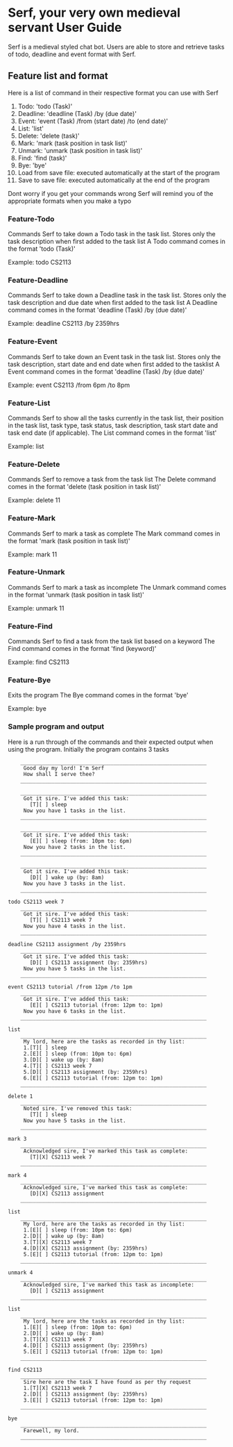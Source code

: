 # Serf, your very own medieval servant User Guide
Serf is a medieval styled chat bot. Users are able to store and retrieve tasks of todo, deadline and event format with Serf.

## Feature list and format
Here is a list of command in their respective format you can use with Serf

1) Todo: 'todo (Task)'
2) Deadline: 'deadline (Task) /by (due date)'
3) Event: 'event (Task) /from (start date) /to (end date)'
4) List: 'list'
5) Delete: 'delete (task)'
6) Mark: 'mark (task position in task list)'
7) Unmark: 'unmark (task position in task list)'
8) Find: 'find (task)'
9) Bye: 'bye'
10) Load from save file: executed automatically at the start of the program
11) Save to save file: executed automatically at the end of the program

Dont worry if you get your commands wrong Serf will remind you of the appropriate formats when you make a typo

### Feature-Todo

Commands Serf to take down a Todo task in the task list.
Stores only the task description when first added to the task list
A Todo command comes in the format 'todo (Task)'

Example: todo CS2113

### Feature-Deadline

Commands Serf to take down a Deadline task in the task list.
Stores only the task description and due date when first added to the task list
A Deadline command comes in the format 'deadline (Task) /by (due date)'

Example: deadline CS2113 /by 2359hrs

### Feature-Event

Commands Serf to take down an Event task in the task list.
Stores only the task description, start date and end date when first added to the tasklist
A Event command comes in the format 'deadline (Task) /by (due date)'

Example: event CS2113 /from 6pm /to 8pm

### Feature-List

Commands Serf to show all the tasks currently in the task list, their position in the task list, task type, task status, task description, task start date and task end date (if applicable).
The List command comes in the format 'list'

Example: list

### Feature-Delete

Commands Serf to remove a task from the task list
The Delete command comes in the format 'delete (task position in task list)'

Example: delete 11

### Feature-Mark

Commands Serf to mark a task as complete
The Mark command comes in the format 'mark (task position in task list)'

Example: mark 11

### Feature-Unmark

Commands Serf to mark a task as incomplete
The Unmark command comes in the format 'unmark (task position in task list)'

Example: unmark 11

### Feature-Find

Commands Serf to find a task from the task list based on a keyword
The Find command comes in the format 'find (keyword)'

Example: find CS2113

### Feature-Bye

Exits the program
The Bye command comes in the format 'bye'

Example: bye

### Sample program and output
Here is a run through of the commands and their expected output when using the program. Initially the program contains 3 tasks

```
    ____________________________________________________________
     Good day my lord! I'm Serf
     How shall I serve thee?
    ____________________________________________________________

    ____________________________________________________________
     Got it sire. I've added this task:
       [T][ ] sleep
     Now you have 1 tasks in the list.
    ____________________________________________________________

    ____________________________________________________________
     Got it sire. I've added this task:
       [E][ ] sleep (from: 10pm to: 6pm)
     Now you have 2 tasks in the list.
    ____________________________________________________________

    ____________________________________________________________
     Got it sire. I've added this task:
       [D][ ] wake up (by: 8am)
     Now you have 3 tasks in the list.
    ____________________________________________________________

todo CS2113 week 7
    ____________________________________________________________
     Got it sire. I've added this task:
       [T][ ] CS2113 week 7
     Now you have 4 tasks in the list.
    ____________________________________________________________

deadline CS2113 assignment /by 2359hrs
    ____________________________________________________________
     Got it sire. I've added this task:
       [D][ ] CS2113 assignment (by: 2359hrs)
     Now you have 5 tasks in the list.
    ____________________________________________________________

event CS2113 tutorial /from 12pm /to 1pm
    ____________________________________________________________
     Got it sire. I've added this task:
       [E][ ] CS2113 tutorial (from: 12pm to: 1pm)
     Now you have 6 tasks in the list.
    ____________________________________________________________

list
    ____________________________________________________________
     My lord, here are the tasks as recorded in thy list:
     1.[T][ ] sleep
     2.[E][ ] sleep (from: 10pm to: 6pm)
     3.[D][ ] wake up (by: 8am)
     4.[T][ ] CS2113 week 7
     5.[D][ ] CS2113 assignment (by: 2359hrs)
     6.[E][ ] CS2113 tutorial (from: 12pm to: 1pm)
    ____________________________________________________________

delete 1
    ____________________________________________________________
     Noted sire. I've removed this task:
       [T][ ] sleep
     Now you have 5 tasks in the list.
    ____________________________________________________________

mark 3
    ____________________________________________________________
     Acknowledged sire, I've marked this task as complete:
       [T][X] CS2113 week 7
    ____________________________________________________________

mark 4
    ____________________________________________________________
     Acknowledged sire, I've marked this task as complete:
       [D][X] CS2113 assignment
    ____________________________________________________________

list
    ____________________________________________________________
     My lord, here are the tasks as recorded in thy list:
     1.[E][ ] sleep (from: 10pm to: 6pm)
     2.[D][ ] wake up (by: 8am)
     3.[T][X] CS2113 week 7
     4.[D][X] CS2113 assignment (by: 2359hrs)
     5.[E][ ] CS2113 tutorial (from: 12pm to: 1pm)
    ____________________________________________________________

unmark 4
    ____________________________________________________________
     Acknowledged sire, I've marked this task as incomplete:
       [D][ ] CS2113 assignment
    ____________________________________________________________

list
    ____________________________________________________________
     My lord, here are the tasks as recorded in thy list:
     1.[E][ ] sleep (from: 10pm to: 6pm)
     2.[D][ ] wake up (by: 8am)
     3.[T][X] CS2113 week 7
     4.[D][ ] CS2113 assignment (by: 2359hrs)
     5.[E][ ] CS2113 tutorial (from: 12pm to: 1pm)
    ____________________________________________________________

find CS2113
    ____________________________________________________________
     Sire here are the task I have found as per thy request
     1.[T][X] CS2113 week 7
     2.[D][ ] CS2113 assignment (by: 2359hrs)
     3.[E][ ] CS2113 tutorial (from: 12pm to: 1pm)
    ____________________________________________________________

bye
    ____________________________________________________________
     Farewell, my lord.
    ____________________________________________________________

```
